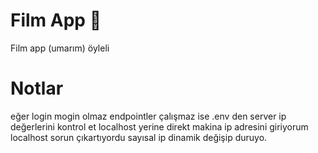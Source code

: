 # Film App 👋

Film app (umarım) öyleli

# Notlar
eğer login mogin olmaz endpointler çalışmaz ise .env den server ip değerlerini kontrol et
localhost yerine direkt makina ip adresini giriyorum localhost sorun çıkartıyordu 
sayısal ip dinamik değişip duruyo.